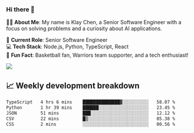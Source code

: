 ### Hi there 👋

👨‍💻 **About Me**: My name is Klay Chen, a Senior Software Engineer with a focus on solving problems and a curiosity about AI applications.

💼 **Current Role**: Senior Software Engineer  
💻 **Tech Stack**: Node.js, Python, TypeScript, React  
🏀 **Fun Fact**: Basketball fan, Warriors team supporter, and a tech enthusiast!

<img align="center" src="https://github-readme-stats.vercel.app/api?username=nameczz&show_icons=true&hide_title=true&theme=dracula" />

## 📈 Weekly development breakdown

<!--START_SECTION:waka-->

```txt
TypeScript   4 hrs 6 mins    ██████████████▓░░░░░░░░░░   58.07 %
Python       1 hr 39 mins    ██████░░░░░░░░░░░░░░░░░░░   23.45 %
JSON         51 mins         ███░░░░░░░░░░░░░░░░░░░░░░   12.12 %
CSV          22 mins         █▒░░░░░░░░░░░░░░░░░░░░░░░   05.38 %
CSS          2 mins          ░░░░░░░░░░░░░░░░░░░░░░░░░   00.56 %
```

<!--END_SECTION:waka-->
